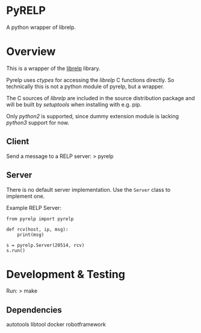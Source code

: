 PyRELP
===

A python wrapper of librelp.

Overview
===

This is a wrapper of the [librelp](http://www.librelp.com/) library.

Pyrelp uses *ctypes* for accessing the *librelp* C functions directly. So
technically this is not a python module of pyrelp, but a wrapper.

The C sources of *librelp* are included in the source distribution package and
will be built by *setuptools* when installing with e.g. pip.

Only *python2* is supported, since dummy extension module is lacking *python3*
support for now.


Client
---

Send a message to a RELP server:
    > pyrelp <ip> <port> <msg>



Server
---

There is no default server implementation. Use the `Server` class to implement
one.

Example RELP Server:

    from pyrelp import pyrelp

    def rcv(host, ip, msg):
        print(msg)

    s = pyrelp.Server(20514, rcv)
    s.run()


Development & Testing
===

Run:
    > make


Dependencies
---

autotools
libtool
docker
robotframework

